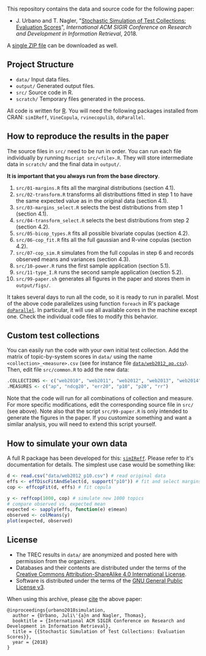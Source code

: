 This repository contains the data and source code for the following paper:

* J. Urbano and T. Nagler, "[Stochastic Simulation of Test Collections: Evaluation Scores](http://julian-urbano.info/files/publications/065-stochastic-simulation-test-collections-evaluation-scores.pdf)", *International ACM SIGIR Conference on Research and Development in Information Retrieval*, 2018.

A [single ZIP file](https://github.com/julian-urbano/sigir2018-simulation/archive/master.zip) can be downloaded as well.

## Project Structure

* `data/` Input data files.
* `output/` Generated output files.
* `src/` Source code in R.
* `scratch/` Temporary files generated in the process.

All code is written for [R](https://www.r-project.org). You will need the following packages installed from CRAN: `simIReff`, `VineCopula`, `rvinecopulib`, `doParallel`.

## How to reproduce the results in the paper 

The source files in `src/` need to be run in order. You can run each file individually by running `Rscript src/<file>.R`. They will store intermediate data in `scratch/` and the final data in `output/`.

**It is important that you always run from the base directory**.

1. `src/01-margins.R` fits all the marginal distributions (section 4.1).
2. `src/02-transform.R` transforms all distributtions fitted in step 1 to have the same expected value as in the original data (section 4.1).
3. `src/03-margins_select.R` selects the best distributions from step 1 (section 4.1).
4. `src/04-transform_select.R` selects the best distributions from step 2 (section 4.2).
5. `src/05-bicop_types.R` fits all possible bivariate copulas (section 4.2).
6. `src/06-cop_fit.R` fits all the full gaussian and R-vine copulas (section 4.2).
7. `src/07-cop_sim.R` simulates from the full copulas in step 6 and records observed means and variances (section 4.3).
8. `src/10-power.R` runs the first sample application (section 5.1).
9. `src/11-type_I.R` runs the second sample application (section 5.2).
7. `src/99-paper.sh` generates all figures in the paper and stores them in `output/figs/`.

It takes several days to run all the code, so it is ready to run in parallel. Most of the above code parallelizes using function `foreach` in R's package [`doParallel`](https://cran.r-project.org/web/packages/doParallel/index.html). In particular, it will use all available cores in the machine except one. Check the individual code files to modify this behavior.

## Custom test collections

You can easily run the code with your own initial test collection. Add the matrix of topic-by-system scores in `data/` using the name `<collection>_<measure>.csv` (see for instance file [`data/web2012_ap.csv`](/data/web2012_ap.csv)). Then, edit file `src/common.R` to add the new data:

```r
.COLLECTIONS <- c("web2010", "web2011", "web2012", "web2013", "web2014")
.MEASURES <- c("ap", "ndcg20", "err20", "p10", "p20", "rr")
```

Note that the code will run for all combinations of collection and measure. For more specific modifications, edit the corresponding source file in `src/` (see above). Note also that the script `src/99-paper.R` is only intended to generate the figures in the paper. If you customize something and want a similar analysis, you will need to extend this script yourself.

## How to simulate your own data

A full R package has been developed for this: [`simIReff`](https://cran.r-project.org/web/packages/simIReff/index.html). Please refer to it's documentation for details. The simplest use case would be something like:

```r
d <- read.csv("data/web2012_p10.csv") # read original data
effs <- effDiscFitAndSelect(d, support("p10")) # fit and select margins
cop <- effcopFit(d, effs) # fit copula

y <- reffcop(1000, cop) # simulate new 1000 topics
# compare observed vs. expected mean
expected <- sapply(effs, function(e) e$mean)
observed <- colMeans(y)
plot(expected, observed)
```

## License

* The TREC results in `data/` are anonymized and posted here with permission from the organizers.
* Databases and their contents are distributed under the terms of the [Creative Commons Attribution-ShareAlike 4.0 International License](http://creativecommons.org/licenses/by-sa/4.0/).
* Software is distributed under the terms of the [GNU General Public License v3](http://www.gnu.org/licenses/gpl-3.0-standalone.html).

When using this archive, please [cite](CITE.bib) the above paper:

    @inproceedings{urbano2018simulation,
      author = {Urbano, Juli\'{a}n and Nagler, Thomas},
      booktitle = {International ACM SIGIR Conference on Research and Development in Information Retrieval},
      title = {{Stochastic Simulation of Test Collections: Evaluation Scores}},
      year = {2018}
    }
